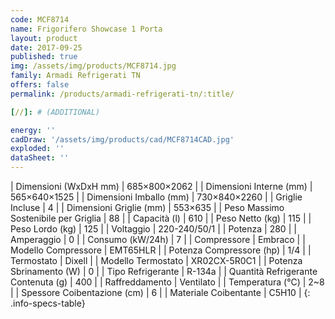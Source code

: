 ```yaml
---
code: MCF8714
name: Frigorifero Showcase 1 Porta
layout: product
date: 2017-09-25
published: true
img: /assets/img/products/MCF8714.jpg
family: Armadi Refrigerati TN
offers: false
permalink: /products/armadi-refrigerati-tn/:title/

[//]: # (ADDITIONAL)

energy: ''
cadDraw: '/assets/img/products/cad/MCF8714CAD.jpg'
exploded: ''
dataSheet: ''
---
```



| Dimensioni (WxDxH mm) | 685×800×2062 |
| Dimensioni Interne (mm) | 565×640×1525 |
| Dimensioni Imballo (mm) | 730×840×2260 |
| Griglie Incluse | 4 |
| Dimensioni Griglie (mm) | 553×635 |
| Peso Massimo Sostenibile per Griglia | 88 |
| Capacità (l) | 610 |
| Peso Netto (kg) | 115 |
| Peso Lordo (kg) | 125 |
| Voltaggio | 220-240/50/1 |
| Potenza | 280 |
| Amperaggio | 0 |
| Consumo (kW/24h) | 7 |
| Compressore | Embraco |
| Modello Compressore | EMT65HLR |
| Potenza Compressore (hp) | 1/4 |
| Termostato | Dixell |
| Modello Termostato | XR02CX-5R0C1 |
| Potenza Sbrinamento (W) | 0 |
| Tipo Refrigerante | R-134a |
| Quantità Refrigerante Contenuta (g) | 400 |
| Raffreddamento | Ventilato |
| Temperatura (°C) | 2~8 |
| Spessore Coibentazione (cm) | 6 |
| Materiale Coibentante | C5H10 |
{: .info-specs-table}
